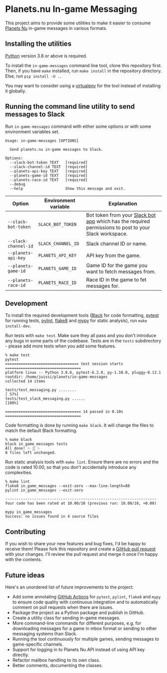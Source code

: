# Planets.nu In-game Messaging

This project aims to provide some utilities to make it easier to consume [Planets Nu](https://planets.nu/) in-game messages in various formats.

## Installing the utilities

[Python](https://www.python.org/) version 3.8 or above is required.

To install the `in-game-messages` command line tool, clone this repository first. Then, if you have `make` installed, run `make install` in the repository directory. Else, run `pip install -U .`.

You may want to consider using a [virtualenv](https://virtualenv.pypa.io/en/latest/) for the tool instead of installing it globally.

## Running the command line utility to send messages to Slack

Run `in-game-messages` command with either some options or with some environment variables set.

```console
Usage: in-game-messages [OPTIONS]

  Send planets.nu in-game messages to Slack.

Options:
  --slack-bot-token TEXT   [required]
  --slack-channel-id TEXT  [required]
  --planets-api-key TEXT   [required]
  --planets-game-id TEXT   [required]
  --planets-race-id TEXT   [required]
  --debug
  --help                   Show this message and exit.
```

| Option | Environment variable | Explanation |
| ------ | -------------------- | ----------- |
| `--slack-bot-token` | `SLACK_BOT_TOKEN` | Bot token from your [Slack bot app](https://slack.com/intl/en-fi/help/articles/115005265703-Create-a-bot-for-your-workspace) which has the required permissions to post to your Slack workspace. |
| `--slack-channel-id` | `SLACK_CHANNEL_ID` | Slack channel ID or name. |
| `--planets-api-key` | `PLANETS_API_KEY` | API key from the game. |
| `--planets-game-id` | `PLANETS_GAME_ID` | Game ID for the game you want to fetch messages from. |
| `--planets-race-id` | `PLANETS_RACE_ID` | Race ID in the game to fet messages for. |

## Development

To install the required development tools ([Black](https://github.com/psf/black) for code formatting, [pytest](https://docs.pytest.org/en/stable/) for running tests, [pylint](https://www.pylint.org/), [flake8](https://flake8.pycqa.org/en/latest/) and [mypy](http://mypy-lang.org/) for static analysis), run `make install-dev`.

Run tests with `make test`. Make sure they all pass and you don't introduce any bugs in some parts of the codebase. Tests are in the `tests` subdirectory - please add more tests when you add some features.

```console
% make test
pytest
================================= test session starts ==================================
platform linux -- Python 3.8.6, pytest-6.2.0, py-1.10.0, pluggy-0.13.1
rootdir: /home/juissi/planets/in-game-messages
collected 14 items

tests/test_messaging.py ........                                                 [ 57%]
tests/test_slack_messaging.py ......                                             [100%]

================================== 14 passed in 0.10s ==================================
```

Code formatting is done by running `make black`. It will change the files to match the default Black formatting.

```console
% make black
black in_game_messages tests
All done! ✨ 🍰 ✨
8 files left unchanged.
```

Run static analysis tools with `make lint`. Ensure there are no errors and the code is rated 10.00, so that you don't accidentally introduce any complexities.

``` console
% make lint
flake8 in_game_messages --exit-zero --max-line-length=88
pylint in_game_messages --exit-zero

--------------------------------------------------------------------
Your code has been rated at 10.00/10 (previous run: 10.00/10, +0.00)

mypy in_game_messages
Success: no issues found in 4 source files
```

## Contributing

If you wish to share your new features and bug fixes, I'd be happy to receive them! Please fork this repository and create a [GitHub pull request](https://docs.github.com/en/free-pro-team@latest/github/collaborating-with-issues-and-pull-requests/about-pull-requests) with your changes. I'll review the pull request and merge it once I'm happy with the contents.

## Future ideas

Here's an unordered list of future improvements to the project:

- Add some annotating [GitHub Actions](https://docs.github.com/en/free-pro-team@latest/actions) for `pytest`, `pylint`, `flake8` and `mypy` to ensure code quality with continuous integration and to automatically comment on pull requests when there are issues.
- Package the project as a Python package and publish in GitHub.
- Create a utility class for sending in-game messages.
- More command-line commands for different purposes, e.g. for downloading messages for a game in mbox format or sending to other messaging systems than Slack.
- Running the tool continuously for multiple games, sending messages to game-specific channels.
- Support for logging in to Planets Nu API instead of using API key directly.
- Refactor mailbox handling to its own class.
- Better comments, documenting the classes.
